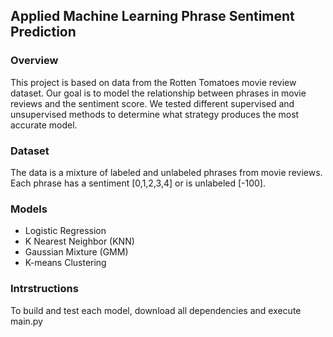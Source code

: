 ## Applied Machine Learning Phrase Sentiment Prediction
### Overview
This project is based on data from the Rotten Tomatoes movie review dataset. Our goal is to model the relationship between phrases in movie reviews and the sentiment score. We tested different supervised and unsupervised methods to determine what strategy produces the most accurate model.
### Dataset
The data is a mixture of labeled and unlabeled phrases from movie reviews. Each phrase has a sentiment [0,1,2,3,4] or is unlabeled [-100].
### Models
- Logistic Regression
- K Nearest Neighbor (KNN)
- Gaussian Mixture (GMM)
- K-means Clustering
### Intrstructions
To build and test each model, download all dependencies and execute main.py
